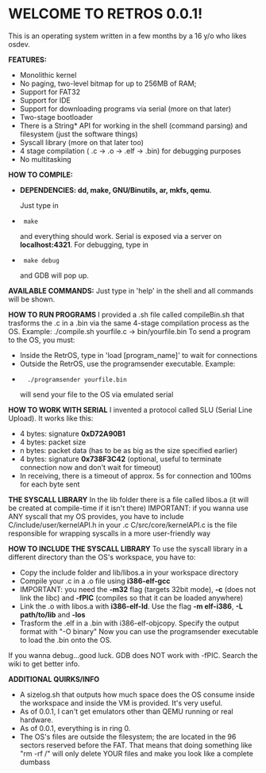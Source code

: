 # **WELCOME TO RETROS 0.0.1!**
This is an operating system written in a few months by a 16 y/o who likes osdev.

**FEATURES:**
- Monolithic kernel
- No paging, two-level bitmap for up to 256MB of RAM;
- Support for FAT32 
- Support for IDE
- Support for downloading programs via serial (more on that later)
- Two-stage bootloader
- There is a String* API for working in the shell (command parsing) and filesystem (just the software things)
- Syscall library (more on that later too)
- 4 stage compilation ( .c -> .o -> .elf -> .bin) for debugging purposes
- No multitasking

**HOW TO COMPILE:**
- **DEPENDENCIES: dd, make, GNU/Binutils, ar, mkfs, qemu**.
  
  Just type in
-      make
  and everything should work.
  Serial is exposed via a server on **localhost:4321**.
  For debugging, type in
-      make debug
  and GDB will pop up.

**AVAILABLE COMMANDS:**
    Just type in 'help' in the shell and all commands will be shown.

**HOW TO RUN PROGRAMS**
 I provided a .sh file called compileBin.sh that trasforms the .c in a .bin via the same 4-stage compilation process as the OS.
      Example: ./compile.sh yourfile.c -> bin/yourfile.bin
      To send a program to the OS, you must:
 - Inside the RetrOS, type in 'load [program_name]' to wait for connections
 - Outside the RetrOS, use the programsender executable. Example:
 -       ./programsender yourfile.bin
    will send your file to the OS via emulated serial

**HOW TO WORK WITH SERIAL**
I invented a protocol called SLU (Serial Line Upload). It works like this:
- 4 bytes: signature **0xD72A90B1**
- 4 bytes: packet size
- n bytes: packet data (has to be as big as the size specified earlier)
- 4 bytes: signature **0x738F3C42** (optional, useful to terminate connection now and don't wait for timeout)
- In receiving, there is a timeout of approx. 5s for connection and 100ms for each byte sent

**THE SYSCALL LIBRARY**
     In the lib folder there is a file called libos.a (it will be created at compile-time if it isn't there)
      IMPORTANT: if you wanna use ANY syscall that my OS provides, you have to include C/include/user/kernelAPI.h in your .c
          C/src/core/kernelAPI.c is the file responsible for wrapping syscalls in a more user-friendly way
        
**HOW TO INCLUDE THE SYSCALL LIBRARY**
To use the syscall library in a different directory than the OS's workspace, you have to:
- Copy the include folder and lib/libos.a in your workspace directory
- Compile your .c in a .o file using **i386-elf-gcc**
-  IMPORTANT: you need the **-m32** flag (targets 32bit mode), **-c** (does not link the libc) and **-fPIC** (compiles so that it can be loaded anywhere)
-  Link the .o with libos.a with **i386-elf-ld**. Use the flag **-m elf-i386**, **-L path/to/lib** and **-los**
- Trasform the .elf in a .bin with i386-elf-objcopy. Specify the output format with "-O binary"
Now you can use the programsender executable to load the .bin onto the OS. 

If you wanna debug...good luck. GDB does NOT work with -fPIC. Search the wiki to get better info.


**ADDITIONAL QUIRKS/INFO**
- A sizelog.sh that outputs how much space does the OS consume inside the workspace and inside the VM is provided. It's very useful.
- As of 0.0.1, I can't get emulators other than QEMU running or real hardware.
- As of 0.0.1, everything is in ring 0.
- The OS's files are outside the filesystem; the are located in the 96 sectors reserved before the FAT.
  That means that doing something like "rm -rf /" will only delete YOUR files and make you look like a complete dumbass
